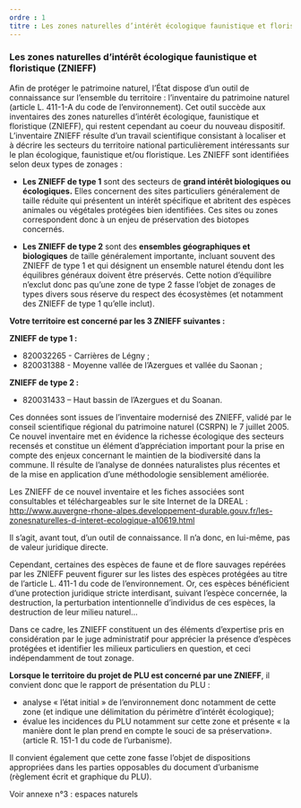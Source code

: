 ```yaml
---
ordre : 1
titre : Les zones naturelles d’intérêt écologique faunistique et floristique (ZNIEFF)
---
```

### Les zones naturelles d’intérêt écologique faunistique et floristique (ZNIEFF)

Afin de protéger le patrimoine naturel, l’État dispose d’un outil de connaissance sur l’ensemble du
territoire : l’inventaire du patrimoine naturel (article L. 411-1-A du code de l’environnement). Cet outil
succède aux inventaires des zones naturelles d’intérêt écologique, faunistique et floristique (ZNIEFF), qui
restent cependant au coeur du nouveau dispositif. L’inventaire ZNIEFF résulte d’un travail scientifique
consistant à localiser et à décrire les secteurs du territoire national particulièrement intéressants sur le plan
écologique, faunistique et/ou floristique. Les ZNIEFF sont identifiées selon deux types de zonages :

- **Les ZNIEFF de type 1** sont des secteurs de **grand intérêt biologiques ou écologiques.** Elles
concernent des sites particuliers généralement de taille réduite qui présentent un intérêt spécifique
et abritent des espèces animales ou végétales protégées bien identifiées. Ces sites ou zones
correspondent donc à un enjeu de préservation des biotopes concernés.

- **Les ZNIEFF de type 2** sont des **ensembles géographiques et biologiques** de taille
généralement importante, incluant souvent des ZNIEFF de type 1 et qui désignent un ensemble
naturel étendu dont les équilibres généraux doivent être préservés. Cette notion d’équilibre
n’exclut donc pas qu’une zone de type 2 fasse l’objet de zonages de types divers sous réserve du
respect des écosystèmes (et notamment des ZNIEFF de type 1 qu’elle inclut).

**Votre territoire est concerné par les 3 ZNIEFF suivantes :**

**ZNIEFF de type 1 :**
- 820032265 - Carrières de Légny ;
- 820031388 - Moyenne vallée de l’Azergues et vallée du Saonan ;

**ZNIEFF de type 2 :**
- 820031433 – Haut bassin de l’Azergues et du Soanan.

Ces données sont issues de l’inventaire modernisé des ZNIEFF, validé par le conseil scientifique régional
du patrimoine naturel (CSRPN) le 7 juillet 2005. Ce nouvel inventaire met en évidence la richesse
écologique des secteurs recensés et constitue un élément d’appréciation important pour la prise en
compte des enjeux concernant le maintien de la biodiversité dans la commune. Il résulte de l’analyse de
données naturalistes plus récentes et de la mise en application d’une méthodologie sensiblement
améliorée.

Les ZNIEFF de ce nouvel inventaire et les fiches associées sont consultables et téléchargeables sur le site
Internet de la DREAL : http://www.auvergne-rhone-alpes.developpement-durable.gouv.fr/les-zonesnaturelles-d-interet-ecologique-a10619.html

Il s’agit, avant tout, d’un outil de connaissance. Il n’a donc, en lui-même, pas de valeur juridique directe.

Cependant, certaines des espèces de faune et de flore sauvages repérées par les ZNIEFF peuvent figurer
sur les listes des espèces protégées au titre de l’article L. 411-1 du code de l’environnement. Or, ces
espèces bénéficient d’une protection juridique stricte interdisant, suivant l’espèce concernée, la
destruction, la perturbation intentionnelle d’individus de ces espèces, la destruction de leur milieu naturel…

Dans ce cadre, les ZNIEFF constituent un des éléments d’expertise pris en considération par le juge
administratif pour apprécier la présence d’espèces protégées et identifier les milieux particuliers en
question, et ceci indépendamment de tout zonage.

**Lorsque le territoire du projet de PLU est concerné par une ZNIEFF**, il convient donc que le rapport de
présentation du PLU :
- analyse « l’état initial » de l’environnement donc notamment de cette zone (et indique une
délimitation du périmètre d’intérêt écologique);
- évalue les incidences du PLU notamment sur cette zone et présente « la manière dont le plan
prend en compte le souci de sa préservation». (article R. 151-1 du code de l’urbanisme).

Il convient également que cette zone fasse l’objet de dispositions appropriées dans les parties opposables
du document d’urbanisme (règlement écrit et graphique du PLU).

Voir annexe n°3 : espaces naturels
